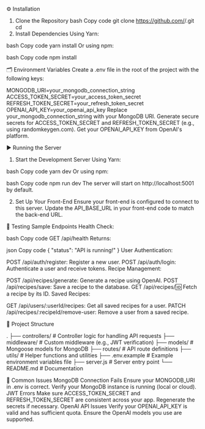 ⚙️ Installation
1. Clone the Repository
bash
Copy code
git clone https://github.com/<your-username>/<repo-name>.git
cd <repo-name>
2. Install Dependencies
Using Yarn:

bash
Copy code
yarn install
Or using npm:

bash
Copy code
npm install

🗂 Environment Variables
Create a .env file in the root of the project with the following keys:


MONGODB_URI=your_mongodb_connection_string
ACCESS_TOKEN_SECRET=your_access_token_secret
REFRESH_TOKEN_SECRET=your_refresh_token_secret
OPENAI_API_KEY=your_openai_api_key
Replace your_mongodb_connection_string with your MongoDB URI.
Generate secure secrets for ACCESS_TOKEN_SECRET and REFRESH_TOKEN_SECRET (e.g., using randomkeygen.com).
Get your OPENAI_API_KEY from OpenAI's platform.

▶️ Running the Server
1. Start the Development Server
Using Yarn:

bash
Copy code
yarn dev
Or using npm:

bash
Copy code
npm run dev
The server will start on http://localhost:5001 by default.

2. Set Up Your Front-End
Ensure your front-end is configured to connect to this server. Update the API_BASE_URL in your front-end code to match the back-end URL.

🧪 Testing
Sample Endpoints
Health Check:

bash
Copy code
GET /api/health
Returns:

json
Copy code
{ "status": "API is running!" }
User Authentication:

POST /api/auth/register: Register a new user.
POST /api/auth/login: Authenticate a user and receive tokens.
Recipe Management:

POST /api/recipes/generate: Generate a recipe using OpenAI.
POST /api/recipes/save: Save a recipe to the database.
GET /api/recipes/:id: Fetch a recipe by its ID.
Saved Recipes:

GET /api/users/:userId/recipes: Get all saved recipes for a user.
PATCH /api/recipes/:recipeId/remove-user: Remove a user from a saved recipe.

📁 Project Structure

.
├── controllers/                # Controller logic for handling API requests
├── middleware/                 # Custom middleware (e.g., JWT verification)
├── models/                     # Mongoose models for MongoDB
├── routes/                     # API route definitions
├── utils/                      # Helper functions and utilities
├── .env.example                # Example environment variables file
├── server.js                   # Server entry point
└── README.md                   # Documentation

🔧 Common Issues
MongoDB Connection Fails
Ensure your MONGODB_URI in .env is correct.
Verify your MongoDB instance is running (local or cloud).
JWT Errors
Make sure ACCESS_TOKEN_SECRET and REFRESH_TOKEN_SECRET are consistent across your app.
Regenerate the secrets if necessary.
OpenAI API Issues
Verify your OPENAI_API_KEY is valid and has sufficient quota.
Ensure the OpenAI models you use are supported.
